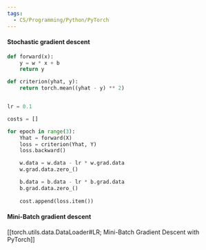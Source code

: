 ```yaml
---
tags:
  - CS/Programming/Python/PyTorch
---
```


#### Stochastic gradient descent


```python
def forward(x):
	y = w * x + b
	return y

def criterion(yhat, y):
	return torch.mean((yhat - y) ** 2)
```

```python

lr = 0.1

costs = []

for epoch in range(3):
	Yhat = forward(X)
	loss = criterion(Yhat, Y)
	loss.backward()

	w.data = w.data - lr * w.grad.data
	w.grad.data.zero_()

	b.data = b.data - lr * b.grad.data
	b.grad.data.zero_()
	
	cost.append(loss.item())
```


#### Mini-Batch gradient descent
[[torch.utils.data.DataLoader#LR; Mini-Batch Gradient Descent with PyTorch]]




